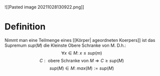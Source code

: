![[Pasted image 20211028130922.png]]

# Definition
Nimmt man eine Teilmenge eines [[Körper| ageordneten Koerpers]]  ist das Supremum $sup(M)$ die Kleinste Obere Schranke von M. D.h.:
$$\forall x \in M:\ x\leq sup(m)$$
$$C: \text{ obere Schranke von } M \Rightarrow C \geq sup(M)$$
$$sup(M)\in M:\ max(M) :=sup(M)$$
